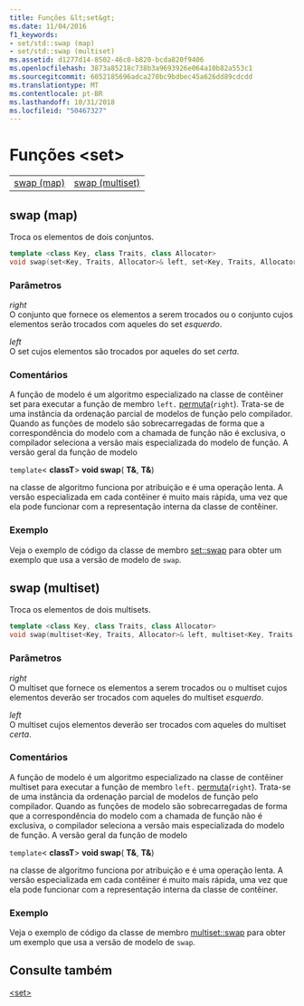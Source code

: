 ```yaml
---
title: Funções &lt;set&gt;
ms.date: 11/04/2016
f1_keywords:
- set/std::swap (map)
- set/std::swap (multiset)
ms.assetid: d1277d14-8502-46c0-b820-bcda820f9406
ms.openlocfilehash: 3873a85218c738b3a9693926e064a10b82a553c1
ms.sourcegitcommit: 6052185696adca270bc9bdbec45a626dd89cdcdd
ms.translationtype: MT
ms.contentlocale: pt-BR
ms.lasthandoff: 10/31/2018
ms.locfileid: "50467327"
---
```

# <a name="ltsetgt-functions"></a>Funções &lt;set&gt;

|||
|-|-|
|[swap (map)](#swap)|[swap (multiset)](#swap_multiset)|

## <a name="swap"></a>  swap  (map)

Troca os elementos de dois conjuntos.

```cpp
template <class Key, class Traits, class Allocator>
void swap(set<Key, Traits, Allocator>& left, set<Key, Traits, Allocator>& right);
```

### <a name="parameters"></a>Parâmetros

*right*<br/>
O conjunto que fornece os elementos a serem trocados ou o conjunto cujos elementos serão trocados com aqueles do set *esquerdo*.

*left*<br/>
O set cujos elementos são trocados por aqueles do set *certa*.

### <a name="remarks"></a>Comentários

A função de modelo é um algoritmo especializado na classe de contêiner set para executar a função de membro `left.` [permuta](../standard-library/set-class.md#swap)(`right`). Trata-se de uma instância da ordenação parcial de modelos de função pelo compilador. Quando as funções de modelo são sobrecarregadas de forma que a correspondência do modelo com a chamada de função não é exclusiva, o compilador seleciona a versão mais especializada do modelo de função. A versão geral da função de modelo

`template`\< **classT**> **void swap**( **T&**, **T&**)

na classe de algoritmo funciona por atribuição e é uma operação lenta. A versão especializada em cada contêiner é muito mais rápida, uma vez que ela pode funcionar com a representação interna da classe de contêiner.

### <a name="example"></a>Exemplo

Veja o exemplo de código da classe de membro [set::swap](../standard-library/set-class.md#swap) para obter um exemplo que usa a versão de modelo de `swap`.

## <a name="swap_multiset"></a>  swap  (multiset)

Troca os elementos de dois multisets.

```cpp
template <class Key, class Traits, class Allocator>
void swap(multiset<Key, Traits, Allocator>& left, multiset<Key, Traits, Allocator>& right);
```

### <a name="parameters"></a>Parâmetros

*right*<br/>
O multiset que fornece os elementos a serem trocados ou o multiset cujos elementos deverão ser trocados com aqueles do multiset *esquerdo*.

*left*<br/>
O multiset cujos elementos deverão ser trocados com aqueles do multiset *certa*.

### <a name="remarks"></a>Comentários

A função de modelo é um algoritmo especializado na classe de contêiner multiset para executar a função de membro `left.` [permuta](../standard-library/multiset-class.md#swap)(`right`). Trata-se de uma instância da ordenação parcial de modelos de função pelo compilador. Quando as funções de modelo são sobrecarregadas de forma que a correspondência do modelo com a chamada de função não é exclusiva, o compilador seleciona a versão mais especializada do modelo de função. A versão geral da função de modelo

`template`\< **classT**> **void swap**( **T&**, **T&**)

na classe de algoritmo funciona por atribuição e é uma operação lenta. A versão especializada em cada contêiner é muito mais rápida, uma vez que ela pode funcionar com a representação interna da classe de contêiner.

### <a name="example"></a>Exemplo

Veja o exemplo de código da classe de membro [multiset::swap](../standard-library/multiset-class.md#swap) para obter um exemplo que usa a versão de modelo de `swap`.

## <a name="see-also"></a>Consulte também

[\<set>](../standard-library/set.md)<br/>
